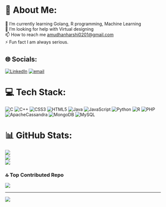 # 💫 About Me:
🌱 I’m currently learning Golang, R programming, Machine Learning<br>🤝 I’m looking for help with Virtual designing<br>📫 How to reach me amudhanharshi0201@gmail.com<br>⚡ Fun fact I am always serious.


## 🌐 Socials:
[![LinkedIn](https://img.shields.io/badge/LinkedIn-%230077B5.svg?logo=linkedin&logoColor=white)](https://linkedin.com/in/www.linkedin.com/in/sri-harsshun-s-p-1a8451319) [![email](https://img.shields.io/badge/Email-D14836?logo=gmail&logoColor=white)](mailto:amudhanharshi0201@gmail.com) 

# 💻 Tech Stack:
![C](https://img.shields.io/badge/c-%2300599C.svg?style=flat&logo=c&logoColor=white) ![C++](https://img.shields.io/badge/c++-%2300599C.svg?style=flat&logo=c%2B%2B&logoColor=white) ![CSS3](https://img.shields.io/badge/css3-%231572B6.svg?style=flat&logo=css3&logoColor=white) ![HTML5](https://img.shields.io/badge/html5-%23E34F26.svg?style=flat&logo=html5&logoColor=white) ![Java](https://img.shields.io/badge/java-%23ED8B00.svg?style=flat&logo=openjdk&logoColor=white) ![JavaScript](https://img.shields.io/badge/javascript-%23323330.svg?style=flat&logo=javascript&logoColor=%23F7DF1E) ![Python](https://img.shields.io/badge/python-3670A0?style=flat&logo=python&logoColor=ffdd54) ![R](https://img.shields.io/badge/r-%23276DC3.svg?style=flat&logo=r&logoColor=white) ![PHP](https://img.shields.io/badge/php-%23777BB4.svg?style=flat&logo=php&logoColor=white) ![ApacheCassandra](https://img.shields.io/badge/cassandra-%231287B1.svg?style=flat&logo=apache-cassandra&logoColor=white) ![MongoDB](https://img.shields.io/badge/MongoDB-%234ea94b.svg?style=flat&logo=mongodb&logoColor=white) ![MySQL](https://img.shields.io/badge/mysql-4479A1.svg?style=flat&logo=mysql&logoColor=white)
# 📊 GitHub Stats:
![](https://github-readme-stats.vercel.app/api?username=SriHarsshun&theme=github_dark&hide_border=false&include_all_commits=false&count_private=false)<br/>
![](https://nirzak-streak-stats.vercel.app/?user=SriHarsshun&theme=github_dark&hide_border=false)<br/>
![](https://github-readme-stats.vercel.app/api/top-langs/?username=SriHarsshun&theme=github_dark&hide_border=false&include_all_commits=false&count_private=false&layout=compact)

### 🔝 Top Contributed Repo
![](https://github-contributor-stats.vercel.app/api?username=SriHarsshun&limit=5&theme=dark&combine_all_yearly_contributions=true)

---
[![](https://visitcount.itsvg.in/api?id=SriHarsshun&icon=0&color=13)](https://visitcount.itsvg.in)

<!-- Proudly created with GPRM ( https://gprm.itsvg.in ) -->
